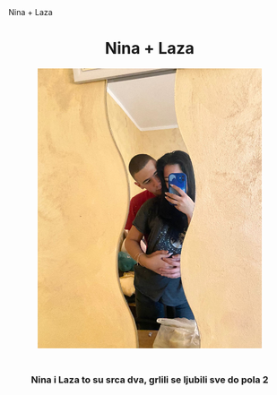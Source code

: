 <html><head>
<head>Nina + Laza</head>
<h1><center>Nina + Laza</center></h1>
<center><img src="WhatsApp Image 2022-10-29 at 11.42.44.jpeg"width="400" height="500"></center>
<h3><br><center>Nina i Laza to su srca dva, grlili se ljubili sve do pola 2</center></br></h3>
